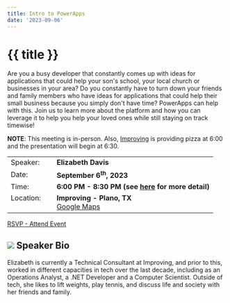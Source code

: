```yaml
---
title: Intro to PowerApps
date: '2023-09-06'
---
```

# {{ title }}

<p>Are you a busy developer that constantly comes up with ideas for applications that could help your son's school, your local church or businesses in your area? Do you constantly have to turn down your friends and family members who have ideas for applications that could help their small business because you simply don't have time? PowerApps can help with this. Join us to learn more about the platform and how you can leverage it to help you help your loved ones while still staying on track timewise!</p>

**NOTE**: This meeting is in-person. Also, [Improving](https://improving.com/) is providing pizza at 6:00 and the presentation will begin at 6:30. 

<table>
<tbody>
<tr><td>Speaker:</td><td>&nbsp;</td><td><b>Elizabeth Davis</b></td></tr>
<tr><td>Date:</td><td>&nbsp;</td><td><b>September 6<sup>th</sup>, 2023</b></td></tr>
<tr><td valign="top">Time:</td><td>&nbsp;</td><td><b>6:00 PM - 8:30 PM (see <a title="Location" href="/contact/">here</a> for more detail)</b></td></tr>
<tr><td valign="top">Location:</td><td>&nbsp;</td><td><b>Improving - Plano, TX</b><br><a title="Google" target="_blank" href="https://g.page/improving-dallas?share">Google Maps</a></td></tr>
</tbody>
</table>

[RSVP - Attend Event](https://www.eventbrite.com/e/intro-to-powerapps-tickets-713965488997)

## ![](/assets/img/icons/speakerbioicon.png) Speaker Bio

Elizabeth is currently a Technical Consultant at Improving, and prior to this, worked in different capacities in tech over the last decade, including as an Operations Analyst, a .NET Developer and a Computer Scientist. Outside of tech, she likes to lift weights, play tennis, and discuss life and society with her friends and family.
